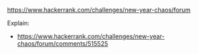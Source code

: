 https://www.hackerrank.com/challenges/new-year-chaos/forum

Explain:

- https://www.hackerrank.com/challenges/new-year-chaos/forum/comments/515525
